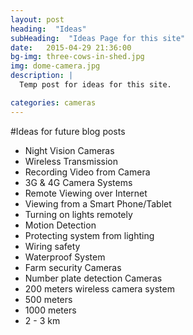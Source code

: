 ```yaml
---
layout: post
heading:  "Ideas"
subHeading:  "Ideas Page for this site"
date:   2015-04-29 21:36:00
bg-img: three-cows-in-shed.jpg
img: dome-camera.jpg
description: |
  Temp post for ideas for this site.

categories: cameras
---
```


#Ideas for future blog posts

- Night Vision Cameras
- Wireless Transmission
- Recording Video from Camera
- 3G & 4G Camera Systems
- Remote Viewing over Internet
- Viewing from a Smart Phone/Tablet
- Turning on lights remotely
- Motion Detection
- Protecting system from lighting
- Wiring safety
- Waterproof System
- Farm security Cameras
- Number plate detection Cameras
- 200 meters wireless camera system
- 500 meters
- 1000 meters
- 2 - 3 km 
